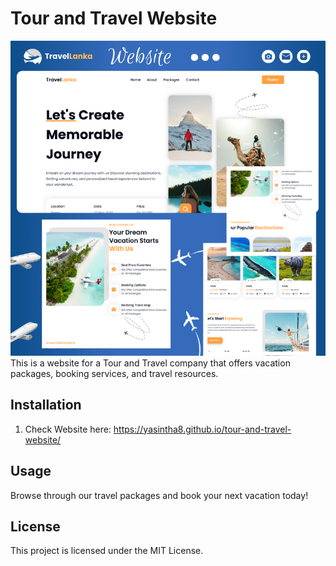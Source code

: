 # Tour and Travel Website
<img src="https://github.com/Yasintha8/tour-and-travel-website/blob/main/Images/Cover.png">
This is a website for a Tour and Travel company that offers vacation packages, booking services, and travel resources.

## Installation

1. Check Website here: https://yasintha8.github.io/tour-and-travel-website/

## Usage

Browse through our travel packages and book your next vacation today!

## License

This project is licensed under the MIT License.
